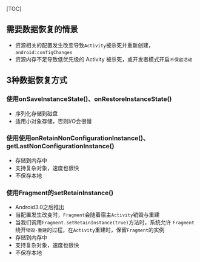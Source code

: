 [TOC]

## 需要数据恢复的情景
* 资源相关的配置发生改变导致`Activity`被杀死并重新创建，`android:configChanges`
* 资源内存不足导致低优先级的 Activity 被杀死，或开发者模式开启`不保留活动`

## 3种数据恢复方式
### 使用onSaveInstanceState()、onRestoreInstanceState()
* 序列化存储到磁盘
* 适用小对象存储，否则I/O会很慢

### 使用使用onRetainNonConfigurationInstance()、getLastNonConfigurationInstance()
* 存储到内存中
* 支持复杂对象，速度也很快
* 不保存本地

### 使用Fragment的setRetainInstance()
* Android3.0之后推出
* 当配置发生改变时，`Fragment`会随着宿主`Activity`销毁与重建
* 当我们调用`Fragment.setRetainInstance(true)`方法时，系统允许 `Fragment`绕开`销毁-重建`的过程，在`Activity`重建时，保留`Fragment`的实例
* 存储到内存中
* 支持复杂对象，速度也很快
* 不保存本地

